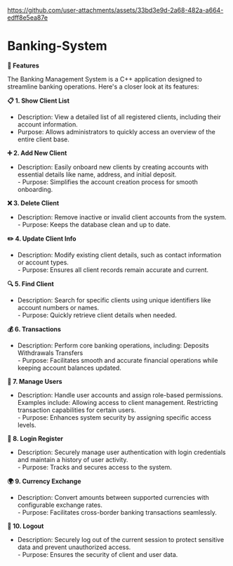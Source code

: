 https://github.com/user-attachments/assets/33bd3e9d-2a68-482a-a664-edff8e5ea87e


# Banking-System

**🎉 Features**

The Banking Management System is a C++ application designed to streamline banking operations. Here's a closer look at its features:

**📋 1. Show Client List**

- Description: View a detailed list of all registered clients, including their account information.
- Purpose: Allows administrators to quickly access an overview of the entire client base.

**➕ 2. Add New Client**

- Description: Easily onboard new clients by creating accounts with essential details like name, address, and initial deposit.
<br> - Purpose: Simplifies the account creation process for smooth onboarding.

**❌ 3. Delete Client**

- Description: Remove inactive or invalid client accounts from the system.
<br> - Purpose: Keeps the database clean and up to date.

**✏️ 4. Update Client Info**

- Description: Modify existing client details, such as contact information or account types.
<br> - Purpose: Ensures all client records remain accurate and current.

**🔍 5. Find Client**

- Description: Search for specific clients using unique identifiers like account numbers or names.
<br> - Purpose: Quickly retrieve client details when needed.

**💰 6. Transactions**

- Description: Perform core banking operations, including:
       Deposits
      Withdrawals
      Transfers
<br> - Purpose: Facilitates smooth and accurate financial operations while keeping account balances updated.

**👥 7. Manage Users**

- Description: Handle user accounts and assign role-based permissions. Examples include:
Allowing access to client management.
Restricting transaction capabilities for certain users.
<br> - Purpose: Enhances system security by assigning specific access levels.

**🔐 8. Login Register**

- Description: Securely manage user authentication with login credentials and maintain a history of user activity.
<br> - Purpose: Tracks and secures access to the system.

**🌍 9. Currency Exchange**

- Description: Convert amounts between supported currencies with configurable exchange rates.
<br> - Purpose: Facilitates cross-border banking transactions seamlessly.

**🚪 10. Logout**

- Description: Securely log out of the current session to protect sensitive data and prevent unauthorized access.
<br> - Purpose: Ensures the security of client and user data.
